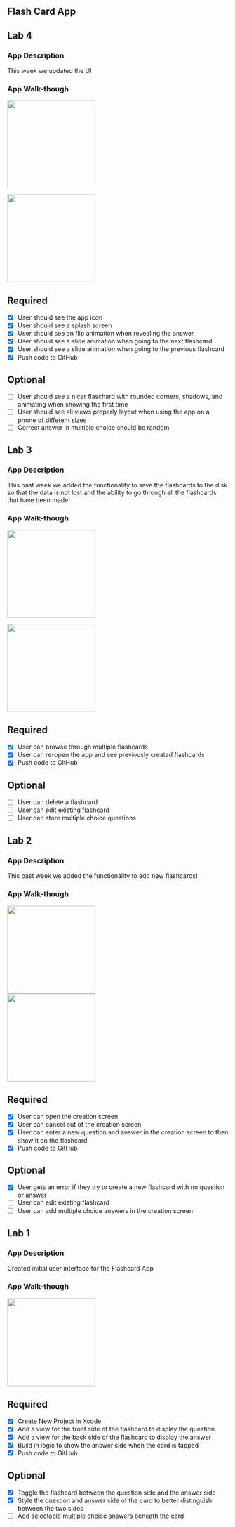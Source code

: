 ## Flash Card App

## Lab 4

### App Description
This week we updated the UI

### App Walk-though

<img src="https://media.giphy.com/media/AO8XeFxk6qa29cOgzQ/giphy.gif" width=200><br>

<img src="https://www.linkpicture.com/q/Screen-Shot-2021-04-03-at-8.58.56-AM.png" width=200><br>

## Required
- [X] User should see the app icon 
- [X] User should see a splash screen
- [X] User should see an flip animation when revealing the answer
- [X] User should see a slide animation when going to the next flashcard
- [X] User should see a slide animation when going to the previous flashcard
- [X] Push code to GitHub
## Optional
- [ ] User should see a nicer flaschard with rounded corners, shadows, and animating when showing the first time
- [ ] User should see all views properly layout when using the app on a phone of different sizes
- [ ] Correct answer in multiple choice should be random

## Lab 3

### App Description
This past week we added the functionality to save the flashcards to the disk so that the data is not lost and the ability to go through all the flashcards that have been made!

### App Walk-though
<img src="https://media.giphy.com/media/bNJZOcgS8a6HEf74iP/giphy.gif" width=200><br>

<img src="https://media.giphy.com/media/1VgmzX649b2B0UcNpZ/giphy.gif" width=200><br>

## Required
- [x] User can browse through multiple flashcards
- [x] User can re-open the app and see previously created flashcards
- [x] Push code to GitHub
## Optional
- [ ] User can delete a flashcard
- [ ] User can edit existing flashcard
- [ ] User can store multiple choice questions

## Lab 2

### App Description
This past week we added the functionality to add new flashcards!

### App Walk-though
<img src="https://media.giphy.com/media/CpVgZbGtPB7JppV0jw/giphy.gif" width=200><br>
<img src="https://media.giphy.com/media/gj5C7x49CCDZZxBZrh/giphy.gif" width=200><br>
## Required
- [X] User can open the creation screen
- [X] User can cancel out of the creation screen
- [X] User can enter a new question and answer in the creation screen to then show it on the flashcard
- [X] Push code to GitHub
## Optional
- [X] User gets an error if they try to create a new flashcard with no question or answer
- [ ] User can edit existing flashcard
- [ ] User can add multiple choice answers in the creation screen

## Lab 1

### App Description
Created initial user interface for the Flashcard App

### App Walk-though

<img src="https://media.giphy.com/media/n5iwyMreK2wrZm42cj/giphy.gif" width=200><br>

## Required
- [x] Create New Project in Xcode
- [x] Add a view for the front side of the flashcard to display the question
- [x] Add a view for the back side of the flashcard to display the answer
- [x] Build in logic to show the answer side when the card is tapped
- [x] Push code to GitHub
## Optional
- [X] Toggle the flashcard between the question side and the answer side
- [X] Style the question and answer side of the card to better distinguish between the two sides
- [ ] Add selectable multiple choice answers beneath the card
